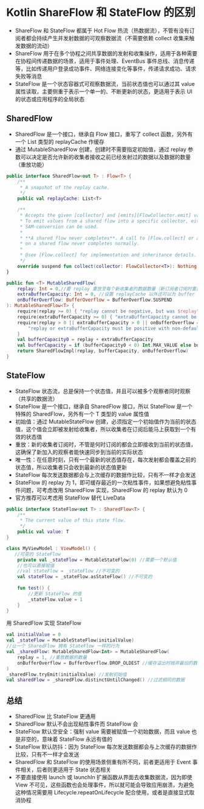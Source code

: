 # Kotlin ShareFlow 和 StateFlow 的区别
- ShareFlow 和 StateFlow 都属于 Hot Flow 热流（热数据流），不管有没有订阅者都会持续产生并发射数据的可观察数据流（不需要依赖 collect 收集来触发数据的流动）
- ShareFlow 用于在多个协程之间共享数据的发射和收集操作，适用于各种需要在协程间传递数据的场景，适用于事件处理、EventBus 事件总线、消息传递等，比如传递用户登录成功事件、网络连接变化等事件，传递请求成功、请求失败等消息
- StateFlow 是一个状态容器式可观察数据流，当前状态值也可以通过其 value 属性读取，主要侧重于表示一个单一的、不断更新的状态，更适用于表示 UI 的状态或应用程序的全局状态

## SharedFlow
- SharedFlow 是一个接口，继承自 Flow 接口，重写了 collect 函数，另外有一个 List<T> 类型的 replayCache 作缓存
- 通过 MutableSharedFlow 创建，创建时不需要指定初始值，通过 replay 参数可以决定是否允许新的收集者接收之前已经发射过的数据以及数据的数量（重放功能）

```kotlin
public interface SharedFlow<out T> : Flow<T> {
    /**
     * A snapshot of the replay cache.
     */
    public val replayCache: List<T>

    /**
     * Accepts the given [collector] and [emits][FlowCollector.emit] values into it.
     * To emit values from a shared flow into a specific collector, either `collector.emitAll(flow)` or `collect { ... }`
     * SAM-conversion can be used.
     *
     * **A shared flow never completes**. A call to [Flow.collect] or any other terminal operator
     * on a shared flow never completes normally.
     *
     * @see [Flow.collect] for implementation and inheritance details.
     */
    override suspend fun collect(collector: FlowCollector<T>): Nothing
}
```

```kotlin
public fun <T> MutableSharedFlow(
    replay: Int = 0,//要 replay 重放至每个新收集者的数据数量（新订阅者订阅时重放多少个之前发射的值），如果赋值为 0 表示不进行重放
    extraBufferCapacity: Int = 0, //设置 replayCache 以外还可以为 buffer 额外追加的缓存量（bufferCapacity = replay + extraBufferCapacity）
    onBufferOverflow: BufferOverflow = BufferOverflow.SUSPEND
): MutableSharedFlow<T> {
    require(replay >= 0) { "replay cannot be negative, but was $replay" }
    require(extraBufferCapacity >= 0) { "extraBufferCapacity cannot be negative, but was $extraBufferCapacity" }
    require(replay > 0 || extraBufferCapacity > 0 || onBufferOverflow == BufferOverflow.SUSPEND) {
        "replay or extraBufferCapacity must be positive with non-default onBufferOverflow strategy $onBufferOverflow"
    }
    val bufferCapacity0 = replay + extraBufferCapacity
    val bufferCapacity = if (bufferCapacity0 < 0) Int.MAX_VALUE else bufferCapacity0 // coerce to MAX_VALUE on overflow
    return SharedFlowImpl(replay, bufferCapacity, onBufferOverflow)
}
```

## StateFlow
- StateFlow 状态流，总是保持一个状态值，并且可以被多个观察者同时观察（共享的数据流）
- StateFlow 是一个接口，继承自 SharedFlow 接口，所以 StateFlow 是一个特殊的 SharedFlow，另外有一个 T 类型的 value 属性值
- 初始值：通过 MutableStateFlow 创建，必须指定一个初始值作为当前的状态值，这个值会立即被发射给收集者，所以收集者在订阅后能马上获取到一个有效的状态值
- 重放：新的收集者订阅时，不管是何时订阅的都会立即接收到当前的状态值，这确保了新加入的观察者能快速同步到当前的实际状态
- 唯一性：在任意时刻，只有一个最新的状态值存在，每次发射都会覆盖之前的状态值，所以收集者只会收到最新的状态值更新
- StateFlow 每次发送数据都会与上次缓存的数据作比较，只有不一样才会发送
- StateFlow 的 replay 为 1，即可缓存最近的一次粘性事件，如果想避免粘性事件问题，可考虑改用 SharedFlow 实现，SharedFlow 的 replay 默认为 0
- 官方推荐可以考虑用 StateFlow 替代 LiveData

```kotlin
public interface StateFlow<out T> : SharedFlow<T> {
    /**
     * The current value of this state flow.
     */
    public val value: T
}
```

```kotlin
class MyViewModel : ViewModel() {
   //可变的 StateFlow
    private val _stateFlow = MutableStateFlow(0) //需要一个默认值
    //也可以直接赋值
    //val stateFlow = _stateFlow //不可变的
    val stateFlow = _stateFlow.asStateFlow() //不可变的
    
    fun test() {
        //更新 StateFlow 的值
        _stateFlow.value = 1
    }
}
```

用 SharedFlow 实现 StateFlow
```kotlin
val initialValue = 0
val _stateFlow = MutableStateFlow(initialValue)
//让一个 SharedFlow 拥有 StateFlow 一样的行为
val _sharedFlow: MutableSharedFlow<Int> = MutableSharedFlow(
    replay = 1, //重放数据的数量
    onBufferOverflow = BufferOverflow.DROP_OLDEST //缓存溢出时抛弃最旧的数据
)
_sharedFlow.tryEmit(initialValue) //发射初始值
val sharedFlow = _sharedFlow.distinctUntilChanged() //过滤相同的数据
 ```

## 总结
- SharedFlow 比 StateFlow 更通用
- SharedFlow 默认不会出现粘性事件而 StateFlow 会
- StateFlow 默认空安全：强制 value 需要被赋值一个初始数据，而且 value 也是非空的，意味着 StateFlow 永远有值的 
- StateFlow 默认防抖：因为 StateFlow 每次发送数据都会与上次缓存的数据作比较，只有不一样才会发送
- SharedFlow 和 StateFlow 的使用场景侧重有所不同，前者更适用于 Event 事件相关，后者则更适用于 State 状态相关
- 不要直接使用 launch 或 launchIn 扩展函数从界面去收集数据流，因为即使 View 不可见，这些函数也会处理事件，所以就可能会导致应用崩溃，为避免这种情况需要用 Lifecycle.repeatOnLifecycle 配合使用，或者是直接显式取消协程




 